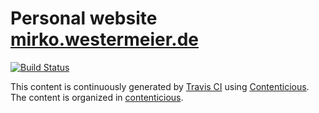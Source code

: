 # Personal website [mirko.westermeier.de](http://mirko.westermeier.de)

[![Build Status](https://travis-ci.org/memowe/memowe.github.io.svg?branch=contenticious)](https://travis-ci.org/memowe/memowe.github.io)

This content is continuously generated by [Travis CI](https://docs.travis-ci.com/user/deployment/pages/) using [Contenticious](http://p3rl.org/Contenticious). The content is organized in [contenticious](https://github.com/memowe/memowe.github.io/tree/contenticious).
